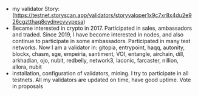 - my validator Story:
 (https://testnet.storyscan.app/validators/storyvaloper1x9c7xr8x4du2e926cgztthaq8cydnvcvvypesa)
- Became interested in crypto in 2017. Participated in sales, ambassadors and traded. Since 2019, I have become interested in nodes, and also continue to participate in some ambassadors. Participated in many test networks. Now I am a validator in:
gitopia, entrypoint, haqq, autonity, blockx, chasm, sge, empeiria, santiment, VOI, entangle, airchain, dill, arkhadian, ojo, nubit, redbelly, network3,  laconic, farcaster, nillion, allora, nubit
- installation, configuration of validators, mining. I try to participate in all testnets. All my validators are updated on time, have good uptime. Vote in proposals
